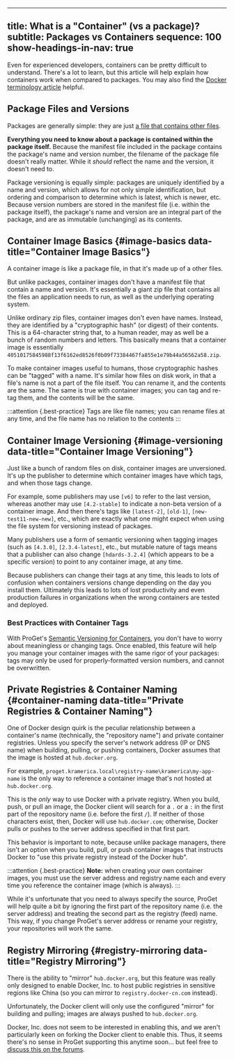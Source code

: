  ---
title: What is a "Container" (vs a package)?
subtitle: Packages vs Containers
sequence: 100
show-headings-in-nav: true
---

Even for experienced developers, containers can be pretty difficult to understand. There's a lot to learn, but this article will help explain how containers work when compared to packages. You may also find the [Docker terminology article](fundamentals/terminology) helpful.


## Package Files and Versions

Packages are generally simple: they are just [a file that contains other files](/docs/proget/packages/what-is-a-package).

**Everything you need to know about a package is contained within the package itself.** Because the manifest file included in the package contains the package's name and version number, the filename of the package file doesn't really matter. While it *should* reflect the name and the version, it doesn't need to. 

Package versioning is equally simple: packages are uniquely identified by a name and version, which allows for not only simple identification, but ordering and comparison to determine which is latest, which is newer, etc. Because version numbers are stored in the manifest file (i.e. within the package itself), the package's name and version are an integral part of the package, and are as immutable (unchanging) as its contents.

## Container Image Basics {#image-basics data-title="Container Image Basics"}

A container image is like a package file, in that it's made up of a other files. 

But unlike packages, container images don't have a manifest file that contain a name and version. It's essentially a giant zip file that contains all the files an application needs to run, as well as the underlying operating system.

Unlike ordinary zip files, container images don't even have names. Instead, they are identified by a "cryptographic hash" (or digest) of their contents. This is a 64-character string that, to a human reader, may as well be a bunch of random numbers and letters. This basically means that a container image is essentially `40510175845988f13f6162ed8526f0b09f73384467fa855e1e79b44a56562a58.zip`. 

To make container images useful to humans, those cryptographic hashes can be "tagged" with a name. It's similar how files on disk work, in that a file's name is not a part of the file itself. You can rename it, and the contents are the same. The same is true with container images; you can tag and re-tag them, and the contents will be the same.

:::attention {.best-practice}
Tags are like file names; you can rename files at any time, and the file name has no relation to the contents
:::

## Container Image Versioning {#image-versioning data-title="Container Image Versioning"}

Just like a bunch of random files on disk, container images are unversioned. It's up the publisher to determine which container images have which tags, and when those tags change. 

For example, some publishers may use `[v6]` to refer to the last version, whereas another may use `[4.2-stable]` to indicate a non-beta version of a container image. And then there's tags like `[latest-2]`, `[old-1]`, `[new-test11-new-new]`, etc., which are exactly what one might expect when using the file system for versioning instead of packages.

Many publishers use a form of semantic versioning when tagging images (such as `[4.3.0]`, `[2.3.4-latest]`, etc., but mutable nature of tags means that a publisher can also change `[hdards-3.2.4]` (which appears to be a specific version) to point to any container image, at any time. 

Because publishers can change their tags at any time, this leads to lots of confusion when containers versions change depending on the day you install them. Ultimately this leads to lots of lost productivity and even production failures in organizations when the wrong containers are tested and deployed. 

### Best Practices with Container Tags

With ProGet's [Semantic Versioning for Containers](/docs/proget/docker/semantic-versioning), you don't have to worry about meaningless or changing tags. Once enabled, this feature will
help you manage your container images with the same rigor of your packages: tags may only be used for properly-formatted version numbers, and cannot be overwritten.

## Private Registries & Container Naming {#container-naming data-title="Private Registries & Container Naming"}
One of Docker design quirk is the peculiar relationship between a container's name (technically, the "repository name") and private container registries. Unless you specify the server's network address (IP or DNS name) when building, pulling, or pushing containers, Docker assumes that the image is hosted at `hub.docker.org`.

For example, `proget.kramerica.local\registry-name\kramerica\my-app-name` is the only way to reference a container image that's not hosted at `hub.docker.org`.

This is the *only* way to use Docker with a private registry. When you build, push, or pull an image, the Docker client will search for a `.` or a `:` in the first part of the repository name (i.e. before the first `/`). If neither of those characters exist, then, Docker will use `hub.docker.com`; otherwise, Docker pulls or pushes to the server address specified in that first part.

This behavior is important to note, because unlike package managers, there isn't an option when you build, pull, or push container images that instructs Docker to "use this private registry instead of the Docker hub".  

:::attention {.best-practice}
**Note:** when creating your own container images, you must use the server address and registry name each and every time you reference the container image (which is always).
:::

While it's unfortunate that you need to always specify the source, ProGet will help quite a bit by ignoring the first part of the repository name (i.e. the server address) and treating the second part as the registry (feed) name. This way, if you change ProGet's server address or rename your registry, your repositories will work the same. 

## Registry Mirroring {#registry-mirroring data-title="Registry Mirroring"}
There is the ability to "mirror" `hub.docker.org`, but this feature was really only designed to enable Docker, Inc. to host public registries in sensitive regions like China (so you can mirror to `registry.docker-cn.com` instead). 

Unfortunately, the Docker client will only use the configured "mirror" for building and pulling; images are always pushed to `hub.docker.org`. 

Docker, Inc. does not seem to be interested in enabling this, and we aren't particularly keen on forking the Docker client to enable this. Thus, it seems there's no sense in ProGet supporting this anytime soon... but feel free to [discuss this on the forums](https://forums.inedo.com/).